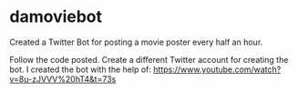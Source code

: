# damoviebot
Created a Twitter Bot for posting a movie poster every half an hour. 

Follow the code posted. 
Create a different Twitter account for creating the bot. 
I created the bot with the help of: 
https://www.youtube.com/watch?v=8u-zJVVV%20hT4&t=73s

